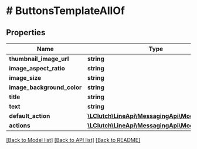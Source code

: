 # # ButtonsTemplateAllOf

## Properties

Name | Type | Description | Notes
------------ | ------------- | ------------- | -------------
**thumbnail_image_url** | **string** |  | [optional]
**image_aspect_ratio** | **string** |  | [optional]
**image_size** | **string** |  | [optional]
**image_background_color** | **string** |  | [optional]
**title** | **string** |  | [optional]
**text** | **string** |  | [optional]
**default_action** | [**\LClutch\LineApi\MessagingApi\Model\Action**](Action.md) |  | [optional]
**actions** | [**\LClutch\LineApi\MessagingApi\Model\Action[]**](Action.md) |  | [optional]

[[Back to Model list]](../../README.md#models) [[Back to API list]](../../README.md#endpoints) [[Back to README]](../../README.md)
